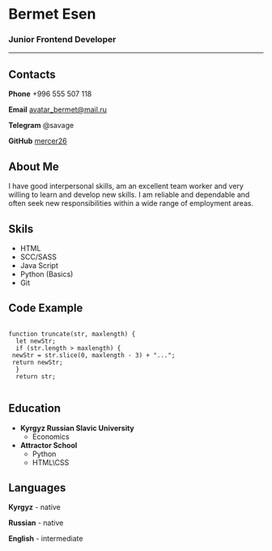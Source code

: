 # Bermet Esen

### Junior Frontend Developer
********************
## Contacts
**Phone** +996 555 507 118

**Email** avatar_bermet@mail.ru

**Telegram** @savage

**GitHub** [mercer26](https://github.com/mercer26)

## About Me ##

I have good interpersonal skills, am an excellent team worker and very willing to learn and develop new skills.
I am reliable and dependable and often seek new responsibilities within a wide range of employment areas.

## Skils ##

* HTML
* SCC/SASS
* Java Script
* Python (Basics)
* Git

## Code Example ##

```

function truncate(str, maxlength) {
  let newStr;
  if (str.length > maxlength) {
 newStr = str.slice(0, maxlength - 3) + "...";
 return newStr;
  }
  return str;
  
  ```
  
  ## Education ##
  
  - **Kyrgyz Russian Slavic University** 
      + Economics
  - **Attractor School**
      + Python
      + HTML\CSS
  
  ## Languages ##
 **Kyrgyz** - native 
 
 **Russian** - native
 
 **English** - intermediate
